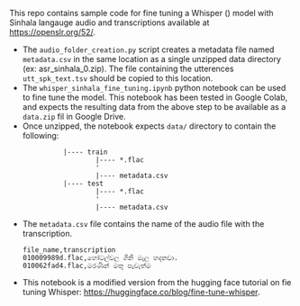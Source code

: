 This repo contains sample code for fine tuning a Whisper () model with Sinhala langauge audio and transcriptions available at https://openslr.org/52/. 

- The ```audio_folder_creation.py``` script creates a metadata file named ```metadata.csv``` in the same location as a single unzipped data directory (ex: asr_sinhala_0.zip). The file containing the utterences ```utt_spk_text.tsv``` should be copied to this location.
- The ```whisper_sinhala_fine_tuning.ipynb``` python notebook can be used to fine tune the model. This notebook has been tested in Google Colab, and expects the resulting data from the above step to be available as a ```data.zip``` fil in Google Drive.
- Once unzipped, the notebook expects ```data/``` directory to contain the following:
  ```data ----
            |---- train
                    |---- *.flac
                    '
                    |---- metadata.csv
            |---- test
                    |---- *.flac
                    '
                    |---- metadata.csv
  ```
- The ```metadata.csv``` file contains the name of the audio file with the transcription.
  ```
  file_name,transcription
  010009989d.flac,හෝටල්වල ගිනි මැල හදනවා.
  010062fad4.flac,මරණින් මතු පැවැත්ම
  ```
- This notebook is a modified version from the hugging face tutorial on fie tuning Whisper: https://huggingface.co/blog/fine-tune-whisper.
